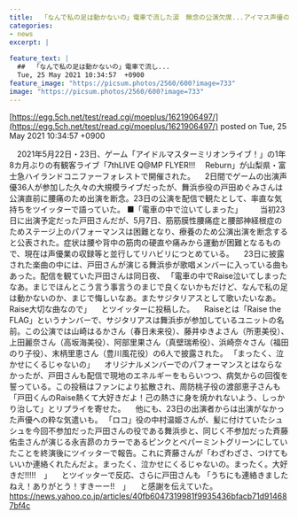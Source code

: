 ```yaml
---
title:  「なんで私の足は動かないの」電車で流した涙　無念の公演欠席...アイマス声優のツイートに反響  
categories:
- news
excerpt: |
  
feature_text: |
  ##  「なんで私の足は動かないの」電車で流し...
  Tue, 25 May 2021 10:34:57  +0900
feature_image: "https://picsum.photos/2560/600?image=733"
image: "https://picsum.photos/2560/600?image=733"
---
```


[https://egg.5ch.net/test/read.cgi/moeplus/1621906497/](https://egg.5ch.net/test/read.cgi/moeplus/1621906497/)
posted on Tue, 25 May 2021 10:34:57  +0900

<!--more-->

　2021年5月22日・23日、ゲーム「アイドルマスターミリオンライブ！」の1年8カ月ぶりの有観客ライブ「7thLIVE Q@MP FLYER!!!　 Reburn」が山梨県・富士急ハイランドコニファーフォレストで開催された。 　2日間でゲームの出演声優36人が参加した久々の大規模ライブだったが、舞浜歩役の戸田めぐみさんは公演直前に腰痛のため出演を断念。23日の公演を配信で観たとして、率直な気持ちをツイッターで語っていた。 ■「電車の中で泣いてしまった」 　　当初23日に出演予定だった戸田さんだが、5月7日、筋筋膜性腰痛症と腰部神経根症のためステージ上のパフォーマンスは困難となり、療養のため公演出演を断念すると公表された。症状は腰や背中の筋肉の硬直や痛みから運動が困難となるもので、現在は声優業の収録等と並行してリハビリにつとめている。 　23日に披露された楽曲の中には、戸田さんが演じる舞浜歩が歌唱メンバーに入っている曲もあった。配信を観ていた戸田さんは同日夜、 「電車の中でRaise泣いてしまったなあ。まじでほんとこう言う事言うのまじで良くないかもだけど、なんで私の足は動かないのか、まじで悔しいなあ。またサジタリアスとして歌いたいなあ。Raise大切な曲なので」 　とツイッターに投稿した。 　Raiseとは「Raise the FLAG」というナンバーで、サジタリアスは舞浜歩が参加しているユニットの名前。この公演では山崎はるかさん（春日未来役）、藤井ゆきよさん（所恵美役）、上田麗奈さん（高坂海美役）、阿部里果さん（真壁瑞希役）、浜崎奈々さん（福田のり子役）、末柄里恵さん（豊川風花役）の6人で披露された。 「まったく、泣かせにくるじゃないの」 　オリジナルメンバーでのパフォーマンスとはならなかったが、戸田さんも配信で現地のエネルギーをもらいつつ、病気からの回復を誓っている。この投稿はファンにより拡散され、周防桃子役の渡部恵子さんも「戸田くんのRaise熱くて大好きだよ！己の熱さに身を焼かれないよう、しっかり治して」とリプライを寄せた。 　他にも、23日の出演者からは出演がなかった声優への粋な気遣いも。 「ロコ」役の中村温姫さんが、髪に付けていたシュシュを今回不参加だった戸田さんの役である舞浜歩と、同じく不参加だった斉藤佑圭さんが演じる永吉昴のカラーであるピンクとペパーミントグリーンにしていたことを終演後にツイッターで報告。これに斉藤さんが「わざわざさ、つけてもいいか連絡くれたんだよ。まったく、泣かせにくるじゃないの。まったく。大好きだ!!!!!　」 　とツイッターで反応、さらに戸田さんも 「うちにも連絡きましたねえ！ありがとう！すきーー!!　」 　と感謝を伝えていた。 https://news.yahoo.co.jp/articles/40fb6047319981f9935436bfacb71d914687bf4c
